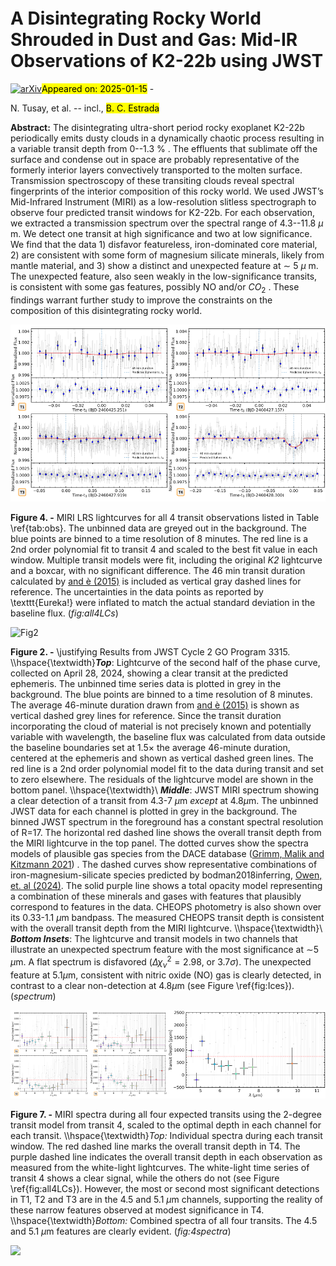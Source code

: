 <div class="macros" style="visibility:hidden;">
$\newcommand{\ensuremath}{}$
$\newcommand{\xspace}{}$
$\newcommand{\object}[1]{\texttt{#1}}$
$\newcommand{\farcs}{{.}''}$
$\newcommand{\farcm}{{.}'}$
$\newcommand{\arcsec}{''}$
$\newcommand{\arcmin}{'}$
$\newcommand{\ion}[2]{#1#2}$
$\newcommand{\textsc}[1]{\textrm{#1}}$
$\newcommand{\hl}[1]{\textrm{#1}}$
$\newcommand{\footnote}[1]{}$
$\newcommand{\vdag}{(v)^\dagger}$
$\newcommand$
$\newcommand$
$\newcommand{\red}{\textcolor{red}}$
$\newcommand{\NTT}[1]{\textcolor{NTT}{\bf[NTT: #1]}}$
$\newcommand{\PSUAA}{Department of Astronomy and Astrophysics, The Pennsylvania State University, University Park, PA, 16802, USA}$
$\newcommand{\PSUGS}{Department of Geosciences, The Pennsylvania State University, University Park, PA, 16802, USA}$
$\newcommand{\CEHW}{Center for Exoplanets and Habitable Worlds, The Pennsylvania State University, University Park, PA, 16802, USA}$
$\newcommand{\Wisc}{Department of Astronomy, University of Wisconsin-Madison, Madison, WI, USA}$
$\newcommand{\NASA}{NASA Goddard Space Flight Center, Greenbelt, MD, 20771, USA}$
$\newcommand{\ASU}{School of Earth and Space Exploration, Arizona State University, PO Box 876004, Tempe, 85287-6004, Arizona, USA}$
$\newcommand{\IMP}{Astrophysics Group, Imperial College London, Blackett Laboratory, Prince Consort Road, London SW7 2AZ, UK}$
$\newcommand{\Ox}{University of Oxford, Oxford, UK}$
$\newcommand{\MaxP}{Max-Planck-Institut für Astronomie, Königstuhl 17, D-69117 Heidelberg, Germany}$
$\newcommand{\Bern}{University of Bern}$
$\newcommand{\Dminn}{Department of Physics and Astronomy, University of Minnesota Duluth, Duluth, Minnesota 55812, USA}$
$\newcommand{\NOIR}{U.S. National Science Foundation National Optical-Infrared Astronomy Research Laboratory, 950 N. Cherry Ave., Tucson, AZ 85719, USA}$
$\newcommand{\columnsep}{5pt}$
$\newcommand{\arraystretch}{1.2}$</div>



<div id="title">

# A Disintegrating Rocky World Shrouded in Dust and Gas: Mid-IR Observations of K2-22b using JWST

</div>
<div id="comments">

[![arXiv](https://img.shields.io/badge/arXiv-2501.08301-b31b1b.svg)](https://arxiv.org/abs/2501.08301)<mark>Appeared on: 2025-01-15</mark> - 

</div>
<div id="authors">

N. Tusay, et al. -- incl., <mark>B. C. Estrada</mark>

</div>
<div id="abstract">

**Abstract:** The disintegrating ultra-short period rocky exoplanet K2-22b periodically emits dusty clouds in a dynamically chaotic process resulting in a variable transit depth from 0--1.3 \% . The effluents that sublimate off the surface and condense out in space are probably representative of the formerly interior layers convectively transported to the molten surface. Transmission spectroscopy of these transiting clouds reveal spectral fingerprints of the interior composition of this rocky world. We used JWST’s Mid-Infrared Instrument (MIRI) as a low-resolution slitless spectrograph to observe four predicted transit windows for K2-22b. For each observation, we extracted a transmission spectrum over the spectral range of 4.3--11.8 $\mu$ m. We detect one transit at high significance and two at low significance. We find that the data 1) disfavor featureless, iron-dominated core material, 2) are consistent with some form of magnesium silicate minerals, likely from mantle material, and 3) show a distinct and unexpected feature at $\sim$ 5 $\mu$ m. The unexpected feature, also seen weakly in the low-significance transits, is consistent with some gas features, possibly NO and/or $CO_2$ . These findings warrant further study to improve the constraints on the composition of this disintegrating rocky world.

</div>

<div id="div_fig1">

<img src="tmp_2501.08301/./lightcurves.png" alt="Fig4" width="100%"/>

**Figure 4. -** MIRI LRS lightcurves for all 4 transit observations listed in Table \ref{tab:obs}. The unbinned data are greyed out in the background. The blue points are binned to a time resolution of 8 minutes. The red line is a 2nd order polynomial fit to transit 4 and scaled to the best fit value in each window. Multiple transit models were fit, including the original _K2_ lightcurve and a boxcar, with no significant difference. The 46 min transit duration calculated by [ and è (2015)]() is included as vertical gray dashed lines for reference. The uncertainties in the data points as reported by \texttt{Eureka!} were inflated to match the actual standard deviation in the baseline flux.
             (*fig:all4LCs*)

</div>
<div id="div_fig2">

<img src="tmp_2501.08301/./T4_spectrum_gasNdust.png" alt="Fig2" width="100%"/>

**Figure 2. -** \justifying Results from JWST Cycle 2 GO Program 3315.
\\\hspace{\textwidth}***Top***: Lightcurve of the second half of the phase curve, collected on April 28, 2024, showing a clear transit at the predicted ephemeris. The unbinned time series data is plotted in grey in the background. The blue points are binned to a time resolution of 8 minutes. The average 46-minute duration drawn from [ and è (2015)]() is shown as vertical dashed grey lines for reference. Since the transit duration incorporating the cloud of material is not precisely known and potentially variable with wavelength, the baseline flux was calculated from data outside the baseline boundaries set at $1.5\times$ the average 46-minute duration, centered at the ephemeris and shown as vertical dashed green lines. The red line is a 2nd order polynomial model fit to the data during transit and set to zero elsewhere. The residuals of the lightcurve model are shown in the bottom panel.
\\\hspace{\textwidth}\ ***Middle***: JWST MIRI spectrum showing a clear detection of a transit from 4.3-7 $\mu$m *except* at 4.8$\mu$m.
The unbinned JWST data for each channel is plotted in grey in the background. The binned JWST spectrum in the foreground has a constant spectral resolution of R=17.
The horizontal red dashed line shows the overall transit depth from the MIRI lightcurve in the top panel. The dotted curves show the spectra models of plausible gas species from the DACE database  ([Grimm, Malik and Kitzmann 2021]()) . The dashed curves show representative combinations of iron-magnesium-silicate species predicted by bodman2018inferring, [Owen, et. al (2024)](). The solid purple line shows a total opacity model representing a combination of these minerals and gases with features that plausibly correspond to features in the data.
CHEOPS photometry is also shown over its 0.33-1.1 $\mu$m bandpass. The measured CHEOPS transit depth is consistent with the overall transit depth from the MIRI lightcurve.
\\\hspace{\textwidth}\ ***Bottom Insets***: The lightcurve and transit models in two channels that illustrate an unexpected spectrum feature with the most significance at $\sim$5 $\mu$m. A flat spectrum is disfavored ($\Delta \chi_\nu^2 = 2.98$, or $3.7\sigma$). The unexpected feature at 5.1$\mu$m, consistent with nitric oxide (NO) gas is clearly detected, in contrast to a clear non-detection at 4.8$\mu$m (see Figure \ref{fig:Ices}).
 (*spectrum*)

</div>
<div id="div_fig3">

<img src="tmp_2501.08301/./4spectra.png" alt="Fig7.1" width="50%"/><img src="tmp_2501.08301/./stacked_all4.png" alt="Fig7.2" width="50%"/>

**Figure 7. -** MIRI spectra during all four expected transits using the 2-degree transit model from transit 4, scaled to the optimal depth in each channel for each transit.
            \\\hspace{\textwidth}*Top:* Individual spectra during each transit window. The red dashed line marks the overall transit depth in T4. The purple dashed line indicates the overall transit depth in each observation as measured from the white-light lightcurves. The white-light time series of transit 4 shows a clear signal, while the others do not (see Figure \ref{fig:all4LCs}).
            However, the most or second most significant detections in T1, T2 and T3 are in the 4.5 and 5.1 $\mu$m channels, supporting the reality of these narrow features observed at modest significance in T4.
            \\\hspace{\textwidth}*Bottom:* Combined spectra of all four transits. The 4.5 and 5.1 $\mu$m features are clearly evident.
             (*fig:4spectra*)

</div><div id="qrcode"><img src=https://api.qrserver.com/v1/create-qr-code/?size=100x100&data="https://arxiv.org/abs/2501.08301"></div>